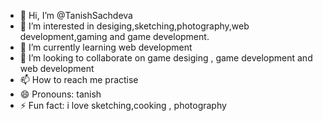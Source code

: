 - 👋 Hi, I’m @TanishSachdeva
- 👀 I’m interested in desiging,sketching,photography,web development,gaming and game development.
- 🌱 I’m currently learning web development 
- 💞️ I’m looking to collaborate on game desiging , game development and web development
- 📫 How to reach me  practise
- 😄 Pronouns: tanish
- ⚡ Fun fact: i love sketching,cooking , photography 

<!---
TanishSachdeva/TanishSachdeva is a ✨ special ✨ repository because its `README.md` (this file) appears on your GitHub profile.
You can click the Preview link to take a look at your changes.
--->
